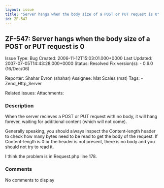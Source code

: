 ```yaml
---
layout: issue
title: "Server hangs when the body size of a POST or PUT request is 0"
id: ZF-547
---
```


ZF-547: Server hangs when the body size of a POST or PUT request is 0
---------------------------------------------------------------------

 Issue Type: Bug Created: 2006-11-12T15:03:01.000+0000 Last Updated: 2007-07-05T14:43:28.000+0000 Status: Resolved Fix version(s): - 0.6.0 (16/Dec/06)
 
 Reporter:  Shahar Evron (shahar)  Assignee:  Mat Scales (mat)  Tags: - Zend\_Http\_Server
 
 Related issues: 
 Attachments: 
### Description

When the server recieves a POST or PUT request with no body, it will hang forever, waiting for additional content (which will not come).

Generally speaking, you should always inspect the Content-length header to check how many bytes need to be read to get the body of the request. If Content-length is 0 or the header is not present, there is no body and you should not try to read it.

I think the problem is in Request.php line 178.

 

 

### Comments

No comments to display